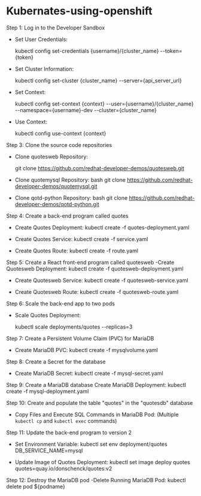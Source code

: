 # Kubernates-using-openshift



Step 1: Log in to the Developer Sandbox
- Set User Credentials:

  kubectl config set-credentials {username}/{cluster_name} --token={token}
 
- Set Cluster Information:
  
  kubectl config set-cluster {cluster_name} --server={api_server_url}
  
- Set Context:
  
  kubectl config set-context {context} --user={username}/{cluster_name} --namespace={username}-dev --cluster={cluster_name}
  
- Use Context:
  
  kubectl config use-context {context}
  

Step 3: Clone the source code repositories
- Clone quotesweb Repository:
 
  git clone https://github.com/redhat-developer-demos/quotesweb.git
  
- Clone quotemysql Repository:
  bash
  git clone https://github.com/redhat-developer-demos/quotemysql.git
 
- Clone qotd-python Repository:
  bash
  git clone https://github.com/redhat-developer-demos/qotd-python.git
  

Step 4: Create a back-end program called quotes
- Create Quotes Deployment:
  kubectl create -f quotes-deployment.yaml
  
- Create Quotes Service:
  kubectl create -f service.yaml
  
- Create Quotes Route:
  kubectl create -f route.yaml

Step 5: Create a React front-end program called quotesweb
-Create Quotesweb Deployment:
  kubectl create -f quotesweb-deployment.yaml

- Create Quotesweb Service:
  kubectl create -f quotesweb-service.yaml
 
- Create Quotesweb Route:
  kubectl create -f quotesweb-route.yaml


 

Step 6: Scale the back-end app to two pods
- Scale Quotes Deployment:

  kubectl scale deployments/quotes --replicas=3
  

Step 7: Create a Persistent Volume Claim (PVC) for MariaDB
- Create MariaDB PVC:
  kubectl create -f mysqlvolume.yaml
  

Step 8: Create a Secret for the database
- Create MariaDB Secret:
  kubectl create -f mysql-secret.yaml

Step 9: Create a MariaDB database
Create MariaDB Deployment:
  kubectl create -f mysql-deployment.yaml
  

 Step 10: Create and populate the table "quotes" in the "quotesdb" database
- Copy Files and Execute SQL Commands in MariaDB Pod:
  (Multiple `kubectl cp` and `kubectl exec` commands)

Step 11: Update the back-end program to version 2
- Set Environment Variable:
  kubectl set env deployment/quotes DB_SERVICE_NAME=mysql
 
- Update Image of Quotes Deployment:
  kubectl set image deploy quotes quotes=quay.io/donschenck/quotes:v2
  

 Step 12: Destroy the MariaDB pod
-Delete Running MariaDB Pod:
  kubectl delete pod ${podname}


